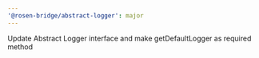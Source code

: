 ```yaml
---
'@rosen-bridge/abstract-logger': major
---
```


Update Abstract Logger interface and make getDefaultLogger as required method
